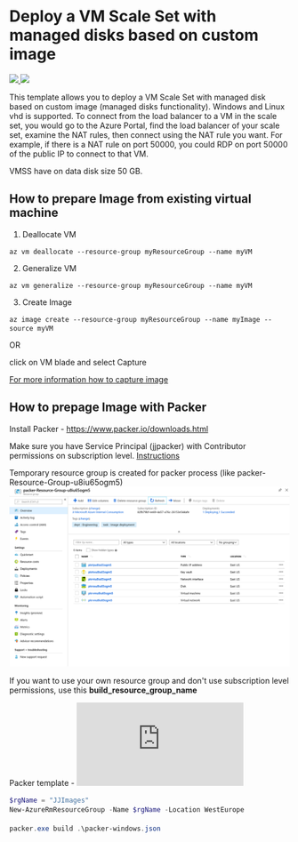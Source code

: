 # Deploy a VM Scale Set with managed disks based on custom image

<a href="https://portal.azure.com/#create/Microsoft.Template/uri/https%3A%2F%2Fraw.githubusercontent.com%2Fjjindrich%2Fjjazure-templates%2Fmaster%2Fvmss-customimage-myvnet%2Fazuredeploy.json" target="_blank">
    <img src="http://azuredeploy.net/deploybutton.png"/>
</a>
<a href="http://armviz.io/#/?load=https%3A%2F%2Fraw.githubusercontent.com%2Fjjindrich%2Fjjazure-templates%2Fmaster%2Fvmss-customimage-myvnet%2Fazuredeploy.json" target="_blank">
    <img src="http://armviz.io/visualizebutton.png"/>
</a>

This template allows you to deploy a VM Scale Set with managed disk based on custom image (managed disks functionality). Windows and Linux vhd is supported. To connect from the load balancer to a VM in the scale set, you would go to the Azure Portal, find the load balancer of your scale set, examine the NAT rules, then connect using the NAT rule you want. For example, if there is a NAT rule on port 50000, you could RDP on port 50000 of the public IP to connect to that VM.

VMSS have on data disk size 50 GB.

## How to prepare Image from existing virtual machine
1. Deallocate VM
```azurecli
az vm deallocate --resource-group myResourceGroup --name myVM
```
2. Generalize VM
```azurecli
az vm generalize --resource-group myResourceGroup --name myVM
```
3. Create Image
```azurecli
az image create --resource-group myResourceGroup --name myImage --source myVM
```
OR

click on VM blade and select Capture

<a href="https://docs.microsoft.com/en-us/azure/virtual-machines/linux/capture-image" target="_blank">For more information how to capture image</a>

## How to prepage Image with Packer

Install Packer - https://www.packer.io/downloads.html

Make sure you have Service Principal (jjpacker) with Contributor permissions on subscription level. [Instructions](https://docs.microsoft.com/en-us/azure/virtual-machines/windows/build-image-with-packer#create-azure-credentials)

Temporary resource group is created for packer process (like packer-Resource-Group-u8iu65ogm5)
![Packer resource group](media/packer-rg.png)

If you want to use your own resource group and don't use subscription level permissions, use this **build_resource_group_name**

Packer template - ![Azure Resource Manager Builder](https://www.packer.io/docs/builders/azure.html)

```powershell
$rgName = "JJImages"
New-AzureRmResourceGroup -Name $rgName -Location WestEurope

packer.exe build .\packer-windows.json
```